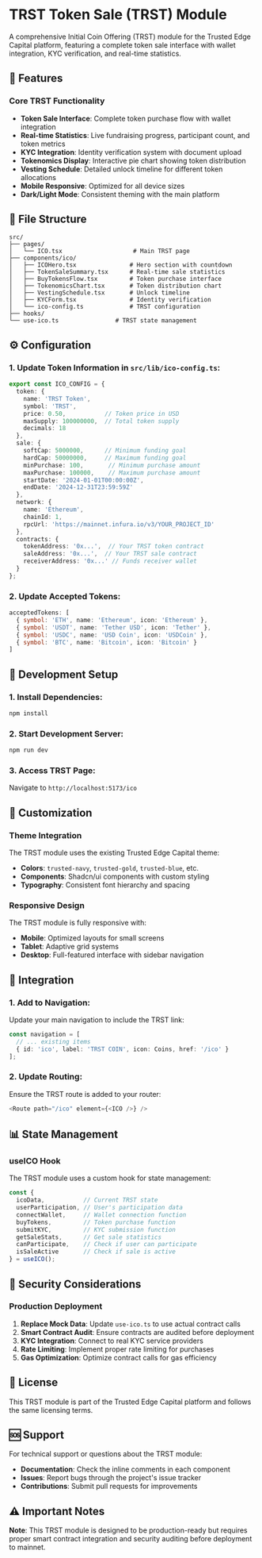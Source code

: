# TRST Token Sale (TRST) Module

A comprehensive Initial Coin Offering (TRST) module for the Trusted Edge Capital platform, featuring a complete token sale interface with wallet integration, KYC verification, and real-time statistics.

## 🚀 Features

### Core TRST Functionality
- **Token Sale Interface**: Complete token purchase flow with wallet integration
- **Real-time Statistics**: Live fundraising progress, participant count, and token metrics
- **KYC Integration**: Identity verification system with document upload
- **Tokenomics Display**: Interactive pie chart showing token distribution
- **Vesting Schedule**: Detailed unlock timeline for different token allocations
- **Mobile Responsive**: Optimized for all device sizes
- **Dark/Light Mode**: Consistent theming with the main platform

## 📁 File Structure

```
src/
├── pages/
│   └── ICO.tsx                    # Main TRST page
├── components/ico/
│   ├── ICOHero.tsx               # Hero section with countdown
│   ├── TokenSaleSummary.tsx      # Real-time sale statistics
│   ├── BuyTokensFlow.tsx         # Token purchase interface
│   ├── TokenomicsChart.tsx       # Token distribution chart
│   ├── VestingSchedule.tsx       # Unlock timeline
│   ├── KYCForm.tsx               # Identity verification
│   └── ico-config.ts             # TRST configuration
├── hooks/
└── use-ico.ts                # TRST state management
```

## ⚙️ Configuration

### 1. Update Token Information in `src/lib/ico-config.ts`:

```typescript
export const ICO_CONFIG = {
  token: {
    name: 'TRST Token',
    symbol: 'TRST',
    price: 0.50,           // Token price in USD
    maxSupply: 100000000,  // Total token supply
    decimals: 18
  },
  sale: {
    softCap: 5000000,      // Minimum funding goal
    hardCap: 50000000,     // Maximum funding goal
    minPurchase: 100,       // Minimum purchase amount
    maxPurchase: 100000,    // Maximum purchase amount
    startDate: '2024-01-01T00:00:00Z',
    endDate: '2024-12-31T23:59:59Z'
  },
  network: {
    name: 'Ethereum',
    chainId: 1,
    rpcUrl: 'https://mainnet.infura.io/v3/YOUR_PROJECT_ID'
  },
  contracts: {
    tokenAddress: '0x...',  // Your TRST token contract
    saleAddress: '0x...',  // Your TRST sale contract
    receiverAddress: '0x...' // Funds receiver wallet
  }
};
```

### 2. Update Accepted Tokens:

```typescript
acceptedTokens: [
  { symbol: 'ETH', name: 'Ethereum', icon: 'Ethereum' },
  { symbol: 'USDT', name: 'Tether USD', icon: 'Tether' },
  { symbol: 'USDC', name: 'USD Coin', icon: 'USDCoin' },
  { symbol: 'BTC', name: 'Bitcoin', icon: 'Bitcoin' }
]
```

## 🔧 Development Setup

### 1. Install Dependencies:
```bash
npm install
```

### 2. Start Development Server:
```bash
npm run dev
```

### 3. Access TRST Page:
Navigate to `http://localhost:5173/ico`

## 🎨 Customization

### Theme Integration
The TRST module uses the existing Trusted Edge Capital theme:
- **Colors**: `trusted-navy`, `trusted-gold`, `trusted-blue`, etc.
- **Components**: Shadcn/ui components with custom styling
- **Typography**: Consistent font hierarchy and spacing

### Responsive Design
The TRST module is fully responsive with:
- **Mobile**: Optimized layouts for small screens
- **Tablet**: Adaptive grid systems
- **Desktop**: Full-featured interface with sidebar navigation

## 🔌 Integration

### 1. Add to Navigation:
Update your main navigation to include the TRST link:

```typescript
const navigation = [
  // ... existing items
  { id: 'ico', label: 'TRST COIN', icon: Coins, href: '/ico' }
];
```

### 2. Update Routing:
Ensure the TRST route is added to your router:

```typescript
<Route path="/ico" element={<ICO />} />
```

## 📊 State Management

### useICO Hook
The TRST module uses a custom hook for state management:

```typescript
const {
  icoData,           // Current TRST state
  userParticipation, // User's participation data
  connectWallet,     // Wallet connection function
  buyTokens,         // Token purchase function
  submitKYC,         // KYC submission function
  getSaleStats,      // Get sale statistics
  canParticipate,    // Check if user can participate
  isSaleActive       // Check if sale is active
} = useICO();
```

## 🔐 Security Considerations

### Production Deployment
1. **Replace Mock Data**: Update `use-ico.ts` to use actual contract calls
2. **Smart Contract Audit**: Ensure contracts are audited before deployment
3. **KYC Integration**: Connect to real KYC service providers
4. **Rate Limiting**: Implement proper rate limiting for purchases
5. **Gas Optimization**: Optimize contract calls for gas efficiency

## 📝 License

This TRST module is part of the Trusted Edge Capital platform and follows the same licensing terms.

## 🆘 Support

For technical support or questions about the TRST module:
- **Documentation**: Check the inline comments in each component
- **Issues**: Report bugs through the project's issue tracker
- **Contributions**: Submit pull requests for improvements

## ⚠️ Important Notes

**Note**: This TRST module is designed to be production-ready but requires proper smart contract integration and security auditing before deployment to mainnet. 